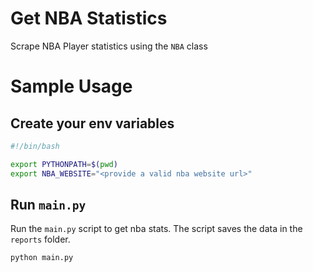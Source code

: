 # Get NBA Statistics

Scrape NBA Player statistics using the `NBA` class


# Sample Usage

## Create your env variables

```bash
#!/bin/bash 

export PYTHONPATH=$(pwd)
export NBA_WEBSITE="<provide a valid nba website url>"
``` 

## Run `main.py`

Run the `main.py` script to get nba stats. The script saves the data in the `reports` folder.

```bash
python main.py
```